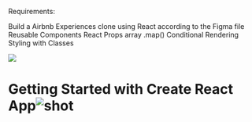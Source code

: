

Requirements:

Build a Airbnb Experiences clone using React according to the Figma file
Reusable Components
React Props
array .map()
Conditional Rendering
Styling with Classes


![](http://localhost:3000)


# Getting Started with Create React App![shot](https://user-images.githubusercontent.com/100282383/181014076-b44fbed1-adf9-491f-8ba0-0129bed07cb6.png)


